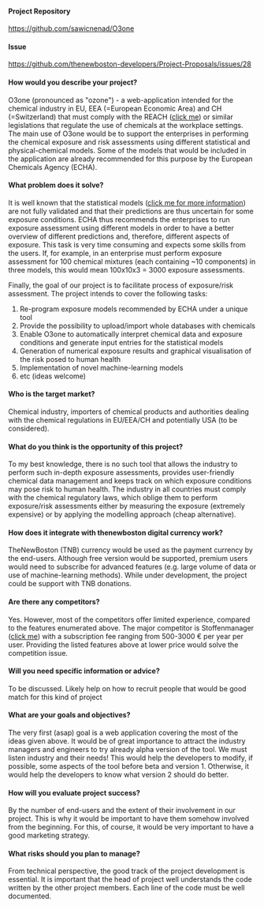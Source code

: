 #### Project Repository
https://github.com/sawicnenad/O3one

#### Issue
https://github.com/thenewboston-developers/Project-Proposals/issues/28

#### How would you describe your project?
O3one (pronounced as "ozone") - a web-application intended for the chemical industry in EU, EEA (=European Economic Area) and CH (=Switzerland) that must comply with the REACH (<a href="https://echa.europa.eu/regulations/reach/legislation">click me</a>) or similar legislations that regulate the use of chemicals at the workplace settings. The main use of O3one would be to support the enterprises in performing the chemical exposure and risk assessments using different statistical and physical-chemical models. Some of the models that would be included in the application are already recommended for this purpose by the European Chemicals Agency (ECHA).

#### What problem does it solve?
It is well known that the statistical models (<a href="https://www.echa.europa.eu/documents/10162/13632/information_requirements_r14_en.pdf">click me for more information</a>) are not fully validated and that their predictions are thus uncertain for some exposure conditions. ECHA thus recommends the enterprises to run exposure assessment using different models in order to have a better overview of different predictions and, therefore, different aspects of exposure. This task is very time consuming and expects some skills from the users.  If, for example, in an enterprise must perform exposure assessment for 100 chemical mixtures (each containing ~10 components) in three models, this would mean 100x10x3 = 3000 exposure assessments. 

Finally, the goal of our project is to facilitate process of exposure/risk assessment. The project intends to cover the following tasks:
<ol>
<li>Re-program exposure models recommended by ECHA under a unique tool</li>
<li>Provide the possibility to upload/import whole databases with chemicals</li>
<li>Enable O3one to automatically interpret chemical data and exposure conditions and generate input entries for the statistical models</li>
<li>Generation of numerical exposure results and graphical visualisation of the risk posed to human health</li>
<li>Implementation of novel machine-learning models</li>
<li>etc (ideas welcome)</li>
</ol>

#### Who is the target market?
Chemical industry, importers of chemical products and authorities dealing with the chemical regulations in EU/EEA/CH and potentially USA (to be considered).

#### What do you think is the opportunity of this project?
To my best knowledge, there is no such tool that allows the industry to perform such in-depth exposure assessments, provides user-friendly chemical data management and keeps track on which exposure conditions may pose risk to human health. The industry in all countries must comply with the chemical regulatory laws, which oblige them to perform exposure/risk assessments either by measuring the exposure (extremely expensive) or by applying the modelling approach (cheap alternative).

#### How does it integrate with thenewboston digital currency work?
TheNewBoston (TNB) currency would be used as the payment currency by the end-users. Although free version would be supported, premium users would need to subscribe for advanced features (e.g. large volume of data or use of machine-learning methods). While under development, the project could be support with TNB donations.

#### Are there any competitors?
Yes. However, most of the competitors offer limited experience, compared to the features enumerated above. The major competitor is Stoffenmanager (<a href="https://stoffenmanager.com/">click me</a>) with a subscription fee ranging from 500-3000 € per year per user. Providing the listed features above at lower price would solve the competition issue.

#### Will you need specific information or advice?
To be discussed. Likely help on how to recruit people that would be good match for this kind of project

#### What are your goals and objectives?
The very first (asap) goal is a web application covering the most of the ideas given above. It would be of great importance to attract the industry managers and engineers to try already alpha version of the tool. We must listen industry and their needs! This would help the developers to modify, if possible, some aspects  of the tool before beta and version 1. Otherwise, it would help the developers to know what version 2 should do better.

#### How will you evaluate project success?
By the number of end-users and the extent of their involvement in our project. This is why it would be important to have them somehow involved from the beginning. For this, of course, it would be very important to have a good marketing strategy.

#### What risks should you plan to manage?
From technical perspective, the good track of the project development is essential. It is important that the head of project well understands the code written by the other project members. Each line of the code must be well documented. 
